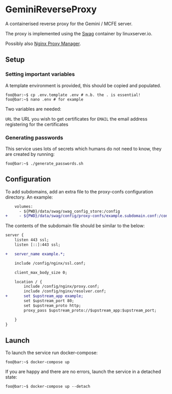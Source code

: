 # GeminiReverseProxy #

A containerised reverse proxy for the Gemini / MCFE server.

The proxy is implemented using the [Swag](https://docs.linuxserver.io/general/swag) container by linuxserver.io.

Possibly also [Nginx Proxy Manager](https://nginxproxymanager.com/).

## Setup ##

### Setting important variables ###

A template environment is provided, this should be copied and populated.

```console
foo@bar:~$ cp .env.template .env # n.b. the . is essential!
foo@bar:~$ nano .env # for example
```

Two variables are needed:

`URL` the URL you wish to get certificates for 
`EMAIL` the email address registering for the certificates

### Generating passwords ###

This service uses lots of secrets which humans do not need to know, they are created by running:

```console
foo@bar:~$ ./generate_passwords.sh
```

## Configuration ##

To add subdomains, add an extra file to the proxy-confs configuration directory. An example:

```diff
    volumes:
      - ${PWD}/data/swag/swag_config_store:/config
+     - ${PWD}/data/swag/config/proxy-confs/example.subdomain.conf:/config/nginx/proxy-confs/example.subdomain.conf
```

The contents of the subdomain file should be similar to the below:

```diff
server {
    listen 443 ssl;
    listen [::]:443 ssl;

+   server_name example.*;

    include /config/nginx/ssl.conf;

    client_max_body_size 0;

    location / {
        include /config/nginx/proxy.conf;
        include /config/nginx/resolver.conf;
+       set $upstream_app example;
        set $upstream_port 80;
        set $upstream_proto http;
        proxy_pass $upstream_proto://$upstream_app:$upstream_port;

    }
}
```

## Launch ##

To launch the service run docker-compose:

```console
foo@bar:~$ docker-compose up
```

If you are happy and there are no errors, launch the service in a detached state:

```console
foo@bar:~$ docker-compose up --detach
```

